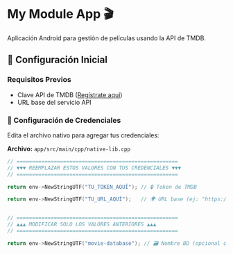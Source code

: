 # My Module App 🎬

Aplicación Android para gestión de películas usando la API de TMDB.

## 🚀 Configuración Inicial

### Requisitos Previos
- Clave API de TMDB ([Regístrate aquí](https://www.themoviedb.org/documentation/api))
- URL base del servicio API


### 🔑 Configuración de Credenciales
Edita el archivo nativo para agregar tus credenciales:

**Archivo:** `app/src/main/cpp/native-lib.cpp`

```cpp
// ====================================================
// ▼▼▼ REEMPLAZAR ESTOS VALORES CON TUS CREDENCIALES ▼▼▼
// ====================================================

return env->NewStringUTF("TU_TOKEN_AQUÍ"); // 🔒 Token de TMDB

return env->NewStringUTF("TU_URL_AQUÍ");   // 🌍 URL base (ej: "https://api.themoviedb.org/3/")


// ====================================================
// ▲▲▲ MODIFICAR SOLO LOS VALORES ANTERIORES ▲▲▲
// ====================================================

return env->NewStringUTF("movie-database"); // 🗃 Nombre BD (opcional cambiar)
